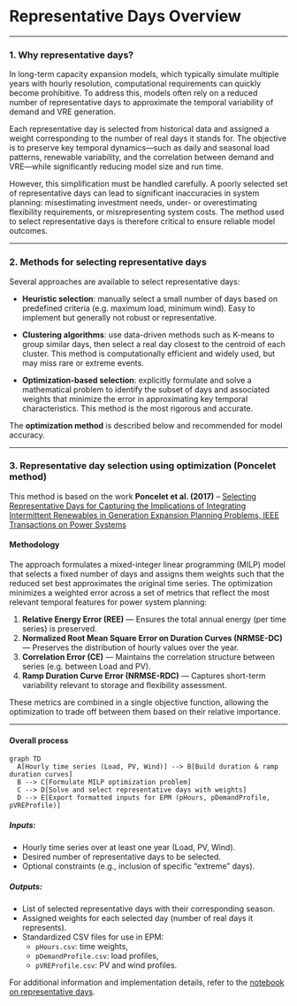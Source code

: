 # Representative Days Overview
---

### 1. Why representative days?

In long-term capacity expansion models, which typically simulate multiple years with hourly resolution, computational requirements can quickly become prohibitive. To address this, models often rely on a reduced number of representative days to approximate the temporal variability of demand and VRE generation.

Each representative day is selected from historical data and assigned a weight corresponding to the number of real days it stands for. The objective is to preserve key temporal dynamics—such as daily and seasonal load patterns, renewable variability, and the correlation between demand and VRE—while significantly reducing model size and run time.

However, this simplification must be handled carefully. A poorly selected set of representative days can lead to significant inaccuracies in system planning: misestimating investment needs, under- or overestimating flexibility requirements, or misrepresenting system costs. The method used to select representative days is therefore critical to ensure reliable model outcomes.

---

### 2. Methods for selecting representative days

Several approaches are available to select representative days:

- **Heuristic selection**: manually select a small number of days based on predefined criteria (e.g. maximum load, minimum wind). Easy to implement but generally not robust or representative.
  
- **Clustering algorithms**: use data-driven methods such as K-means to group similar days, then select a real day closest to the centroid of each cluster. This method is computationally efficient and widely used, but may miss rare or extreme events.

- **Optimization-based selection**: explicitly formulate and solve a mathematical problem to identify the subset of days and associated weights that minimize the error in approximating key temporal characteristics. This method is the most rigorous and accurate.

The **optimization method** is described below and recommended for model accuracy.

---

### 3. Representative day selection using optimization (Poncelet method)


This method is based on the work **Poncelet et al. (2017)** – [Selecting Representative Days for Capturing the Implications of Integrating Intermittent Renewables in Generation Expansion Planning Problems, IEEE Transactions on Power Systems](https://github.com/ESMAP-World-Bank-Group/EPM/blob/main/epm/docs/dwld/Poncelet_et_al._-_2017_-_Selecting_Representative_Days.pdf)


#### Methodology

The approach formulates a mixed-integer linear programming (MILP) model that selects a fixed number of days and assigns them weights such that the reduced set best approximates the original time series. The optimization minimizes a weighted error across a set of metrics that reflect the most relevant temporal features for power system planning:
1. **Relative Energy Error (REE)** — Ensures the total annual energy (per time series) is preserved.
2. **Normalized Root Mean Square Error on Duration Curves (NRMSE-DC)** — Preserves the distribution of hourly values over the year.
3. **Correlation Error (CE)** — Maintains the correlation structure between series (e.g. between Load and PV).
4. **Ramp Duration Curve Error (NRMSE-RDC)** — Captures short-term variability relevant to storage and flexibility assessment.

These metrics are combined in a single objective function, allowing the optimization to trade off between them based on their relative importance.

---

#### Overall process

```mermaid
graph TD
  A[Hourly time series (Load, PV, Wind)] --> B[Build duration & ramp duration curves]
  B --> C[Formulate MILP optimization problem]
  C --> D[Solve and select representative days with weights]
  D --> E[Export formatted inputs for EPM (pHours, pDemandProfile, pVREProfile)]
```

##### Inputs:
- Hourly time series over at least one year (Load, PV, Wind).
- Desired number of representative days to be selected.
- Optional constraints (e.g., inclusion of specific “extreme” days).

##### Outputs:
- List of selected representative days with their corresponding season.
- Assigned weights for each selected day (number of real days it represents).
- Standardized CSV files for use in EPM:
  - `pHours.csv`: time weights,
  - `pDemandProfile.csv`: load profiles,
  - `pVREProfile.csv`: PV and wind profiles.

For additional information and implementation details, refer to the [notebook on representative days](https://esmap-world-bank-group.github.io/EPM/docs/representative_days.html).
